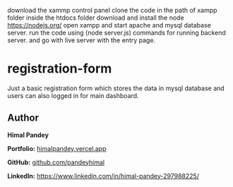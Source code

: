 
download the xammp control panel
clone the code in the path of xampp folder inside the htdocs folder
download and install the node  https://nodejs.org/
open xampp and start apache and mysql database server.
run the code using (node server.js) commands for running backend server.
and go with live server with the entry page.

# registration-form
Just a basic registration form which stores the data in mysql database and users can also logged in for main dashboard.

## Author

**Himal Pandey**

**Portfolio:** [himalpandey.vercel.app](https://himalpandey.vercel.app/)

**GitHub:** [github.com/pandeyhimal](https://github.com/pandeyhimal)

**LinkedIn:** https://www.linkedin.com/in/himal-pandey-297988225/
